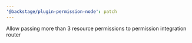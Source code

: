 ```yaml
---
'@backstage/plugin-permission-node': patch
---
```


Allow passing more than 3 resource permissions to permission integration router
